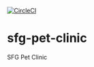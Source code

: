 [![CircleCI](https://circleci.com/gh/KamilFuz/sfg-pet-clinic.svg?style=svg)](https://circleci.com/gh/KamilFuz/sfg-pet-clinic)
# sfg-pet-clinic
SFG Pet Clinic
